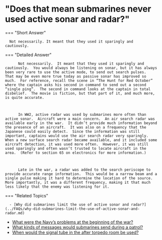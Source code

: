 # "Does that mean submarines never used active sonar and radar?"

  === "Short Answer"

      Not necessarily. It meant that they used it sparingly and cautiously.

  === "Detailed Answer"

          Not necessarily.  It meant that they used it sparingly and cautiously.  You would always be listening on sonar, but it has always been very rare to use the active mode, to send out search pulses.  That may be even more true today as passive sonar has improved so much.  For reference, recall the scene in “The Hunt for Red October” where the captain asks his second in command to send out a second “single ping”.  The second in command looks at the captain in total disbelief.  The movie is fiction, but that part of it, and much more, is quite accurate.

          

          In WW2, active radar was used by submarines more often than active sonar.  Aircraft were a main concern.  An air search radar was available early in the war.  It didn’t provide much information beyond the presence of an aircraft.  It was also on a frequency that the Japanese could easily detect.  Since the information was still important, captains would use the air search radar very sparingly.  When a new surface search radar became available, and it included some aircraft detection, it was used more often.  However, it was still used sparingly and often wasn’t trusted to locate aircraft in the area.  (Refer to section 65 on electronics for more information.)

          

          Late in the war, a radar was added to the search periscope to provide accurate range information.  This would be a narrow beam and a single pulse making it hard to determine the location of the source.  More importantly, it was a different frequency, making it that much less likely that the enemy was listening for it.

  === "Related Topics"

      - [Why did submarines limit the use of active sonar and radar?](../FAQs/why-did-submarines-limit-the-use-of-active-sonar-and-radar.md)
- [What were the Navy’s problems at the beginning of the war?](../FAQs/what-were-the-navys-problems-at-the-beginning-of-the-war.md)
- [What kinds of messages would submarines send during a patrol?](../FAQs/what-kinds-of-messages-would-submarines-send-during-a-patrol.md)
- [When would the signal tube in the after torpedo room be used?](../FAQs/when-would-the-signal-tube-in-the-after-torpedo-room-be-used.md)
